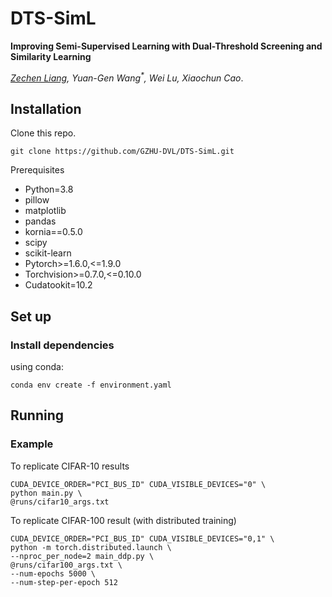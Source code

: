 # DTS-SimL

**Improving Semi-Supervised Learning with Dual-Threshold Screening and Similarity Learning**

*<a href="mailto:liangzechen@e.gzhu.edu.cn">Zechen Liang</a>, Yuan-Gen Wang<sup>\*</sup>, Wei Lu, Xiaochun Cao*.

## Installation

Clone this repo.

```
git clone https://github.com/GZHU-DVL/DTS-SimL.git
```

Prerequisites

- Python=3.8
- pillow
- matplotlib
- pandas
- kornia==0.5.0
- scipy
- scikit-learn
- Pytorch>=1.6.0,<=1.9.0
- Torchvision>=0.7.0,<=0.10.0
- Cudatookit=10.2

## Set up

### Install dependencies

using conda:

```
conda env create -f environment.yaml
```

## Running

### Example

To replicate CIFAR-10 results

```
CUDA_DEVICE_ORDER="PCI_BUS_ID" CUDA_VISIBLE_DEVICES="0" \
python main.py \
@runs/cifar10_args.txt
```

To replicate CIFAR-100 result (with distributed training)

```
CUDA_DEVICE_ORDER="PCI_BUS_ID" CUDA_VISIBLE_DEVICES="0,1" \
python -m torch.distributed.launch \
--nproc_per_node=2 main_ddp.py \
@runs/cifar100_args.txt \
--num-epochs 5000 \
--num-step-per-epoch 512
```
